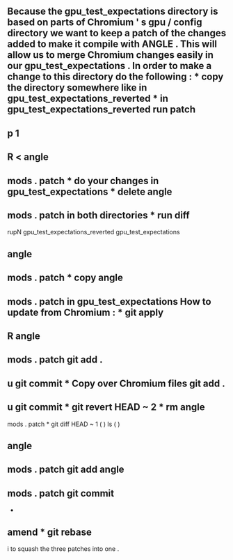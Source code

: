 Because
the
gpu_test_expectations
directory
is
based
on
parts
of
Chromium
'
s
gpu
/
config
directory
we
want
to
keep
a
patch
of
the
changes
added
to
make
it
compile
with
ANGLE
.
This
will
allow
us
to
merge
Chromium
changes
easily
in
our
gpu_test_expectations
.
In
order
to
make
a
change
to
this
directory
do
the
following
:
*
copy
the
directory
somewhere
like
in
gpu_test_expectations_reverted
*
in
gpu_test_expectations_reverted
run
patch
-
p
1
-
R
<
angle
-
mods
.
patch
*
do
your
changes
in
gpu_test_expectations
*
delete
angle
-
mods
.
patch
in
both
directories
*
run
diff
-
rupN
gpu_test_expectations_reverted
gpu_test_expectations
>
angle
-
mods
.
patch
*
copy
angle
-
mods
.
patch
in
gpu_test_expectations
How
to
update
from
Chromium
:
*
git
apply
-
R
angle
-
mods
.
patch
git
add
.
-
u
git
commit
*
Copy
over
Chromium
files
git
add
.
-
u
git
commit
*
git
revert
HEAD
~
2
*
rm
angle
-
mods
.
patch
*
git
diff
HEAD
~
1
(
)
ls
(
)
>
angle
-
mods
.
patch
git
add
angle
-
mods
.
patch
git
commit
-
-
amend
*
git
rebase
-
i
to
squash
the
three
patches
into
one
.
